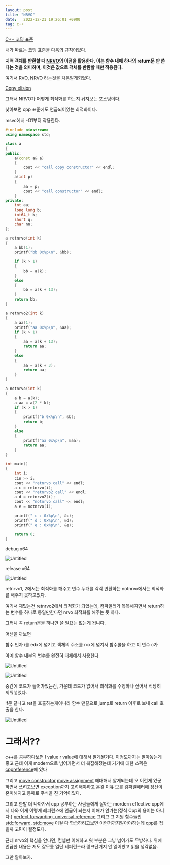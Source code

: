 ```yaml
---
layout: post
title: "NRVO"
date:   2022-12-21 19:26:01 +0900
tag: c++
---
```



[C++ 코딩 표준](https://docs.popekim.com/ko/coding-standards/cpp)

내가 따르는 코딩 표준을 다음의 규칙이있다.

**지역 객체를 반환할 때 [NRVO](https://docs.microsoft.com/en-us/previous-versions/ms364057(v=vs.80))의 이점을 활용한다. 이는 함수 내에 하나의 return문 만 쓴다는 것을 의미하며, 이것은 값으로 객체를 반환할 때만 적용된다.**

여기서 RVO, NRVO 라는것을 처음알게되었다. 

[Copy elision](https://en.cppreference.com/w/cpp/language/copy_elision)

그래서 NRVO가 어떻게 최적화를 하는지 뒤져보는 포스팅이다.

찾아보면 cpp 표준에도 언급되어있는 최적화이다.

msvc에서 -O1부터 작용한다.

```cpp
#include <iostream>
using namespace std;

class a
{
public:
	a(const a& a)
	{
		cout << "call copy constructor" << endl;
	}
	a(int p)
	{
		aa = p;
		cout << "call constructor" << endl;
	}
private:
	int aa;
	long long b;
	int64_t k;
	short q;
	char nn;
};

a retnrvo(int k)
{
	a bb(1);
	printf("bb 0x%p\n", &bb);

	if (k > 1)
	{
		bb = a(k);
	}
	else
	{
		bb = a(k + 13);
	}
	return bb;
}

a retnrvo2(int k)
{
	a aa(1);
	printf("aa 0x%p\n", &aa);
	if (k > 1)
	{
		aa = a(k + 13);
		return aa;
	}
	else
	{
		aa = a(k + 3);
		return aa;
	}
}

a notnrvo(int k)
{
	a b = a(k);
	a aa = a(2 * k);
	if (k > 1)
	{
		printf("b 0x%p\n", &b);
		return b;
	}
	else
	{
		printf("aa 0x%p\n", &aa);
		return aa;
	}
}

int main()
{
	int i;
	cin >> i;
	cout << "retnrvo call" << endl;
	a c = retnrvo(i);
	cout << "retnrvo2 call" << endl;
	a d = retnrvo2(i);
	cout << "notnrvo call" << endl;
	a e = notnrvo(i);

	printf(" c : 0x%p\n", &c);
	printf(" d : 0x%p\n", &d);
	printf(" e : 0x%p\n", &e);

	return 0;
}
```

debug x64

![Untitled](/images/NRVO/Untitled.png)

release x64

![Untitled](/images/NRVO/Untitled%201.png)

retnrvo1, 2에서는 최적화를 해주고 변수 두개를 각각 반환하는 notnrvo에서는 최적화를 해주지 못하고있다.

여기서 재밌는건 retnrvo2에서 최적화가 되었는데, 컴파일러가 똑똑해지면서 return하는 변수를 하나로 통일만한다면 nrvo 최적화를 해주는 듯 하다.

그러니 꼭 return문을 하나만 쓸 필요는 없는게 됩니다.

어셈을 까보면

함수 인자 i를   edx에 넘기고 객체의 주소를  rcx에 넘겨서 함수콜을 하고 이 변수 c가 

아예 함수 내부의 변수를 완전히 대체해서 사용한다.

![Untitled](/images/NRVO/Untitled%202.png)

![Untitled](/images/NRVO/Untitled%203.png)

중간에 코드가 들어가있는건, 가운데 코드가 없어서 최적화를 수행하나 싶어서 적당히 끼워넣었다.

if문 끝나고 ret을 호출하는게아니라 함수 맨끝으로 jump로 return 이후로 보내 call 호출을 한다.

![Untitled](/images/NRVO/Untitled%204.png)


# 그래서??

c++를 공부하다보면 l value r value에 대해서 알게될거다. 이정도까지는 알아놓는게 좋고 근데 이게 modern으로 넘어가면서 더 복잡해졌는데
거기에 대한 스펙은 [cppreference](https://en.cppreference.com/w/cpp/language/value_category)에 있다 

그리고 [move constructor](https://en.cppreference.com/w/cpp/language/move_constructor) [move assignment](https://en.cppreference.com/w/cpp/language/move_assignment) 에대해서 알게되는데 오 이런게 있군하면서 쓰려고보면 exception까지 고려해야하고 온갖 이유 모를 컴파일에러에 정신이 혼미해지고 통째로 주석을 친 기억이있다.

그리고 한발 더 나아가서 cpp 공부하는 사람들에게 잘아는 mordern effective cpp에서 나와 이게 어떻게 레퍼런스에 언급이 되는지 이해가 안가는(정식 Cpp의 용어는 아니다.) [perfect forwarding, universal reference](https://isocpp.org/blog/2012/11/universal-references-in-c11-scott-meyers) 그리고 그 지원 함수들인 [std::forward](https://en.cppreference.com/w/cpp/utility/forward), [std::move](https://en.cppreference.com/w/cpp/utility/move) 이걸 다 학습하려고보면 이런거까지알아야하는데 cpp를 접을까 고민이 될정도다.

근데 nrvo의 핵심을 안다면, 컨셉만 이해하고 윗 부분은 그냥 넘어가도 무방하다. 위에 언급한 내용은 저도 잘모름 일단 레퍼런스라 링크단거지 안 읽어봤고 읽을 생각없음.




그만 알아보자.